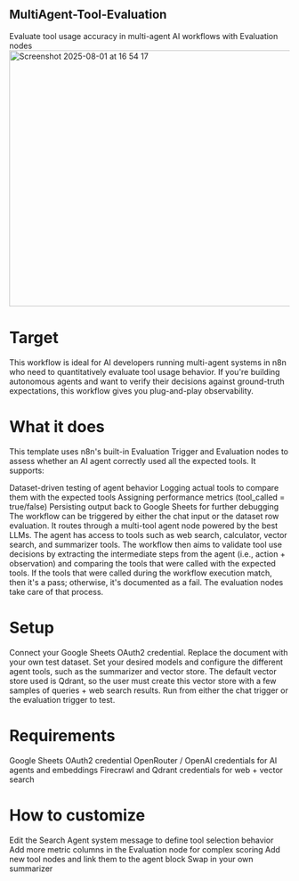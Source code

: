 ## MultiAgent-Tool-Evaluation
Evaluate tool usage accuracy in multi-agent AI workflows with Evaluation nodes
<img width="1312" height="460" alt="Screenshot 2025-08-01 at 16 54 17" src="https://github.com/user-attachments/assets/742095d6-4411-471f-b291-1253233eac87" />


# Target

This workflow is ideal for AI developers running multi-agent systems in n8n who need to quantitatively evaluate tool usage behavior. If you're building autonomous agents and want to verify their decisions against ground-truth expectations, this workflow gives you plug-and-play observability.

# What it does

This template uses n8n's built-in Evaluation Trigger and Evaluation nodes to assess whether an AI agent correctly used all the expected tools. It supports:

Dataset-driven testing of agent behavior
Logging actual tools to compare them with the expected tools
Assigning performance metrics (tool_called = true/false)
Persisting output back to Google Sheets for further debugging
The workflow can be triggered by either the chat input or the dataset row evaluation. It routes through a multi-tool agent node powered by the best LLMs. The agent has access to tools such as web search, calculator, vector search, and summarizer tools. The workflow then aims to validate tool use decisions by extracting the intermediate steps from the agent (i.e., action + observation) and comparing the tools that were called with the expected tools. If the tools that were called during the workflow execution match, then it's a pass; otherwise, it's documented as a fail. The evaluation nodes take care of that process.

# Setup

Connect your Google Sheets OAuth2 credential. Replace the document with your own test dataset.
Set your desired models and configure the different agent tools, such as the summarizer and vector store. The default vector store used is Qdrant, so the user must create this vector store with a few samples of queries + web search results.
Run from either the chat trigger or the evaluation trigger to test.

# Requirements

Google Sheets OAuth2 credential
OpenRouter / OpenAI credentials for AI agents and embeddings
Firecrawl and Qdrant credentials for web + vector search

# How to customize

Edit the Search Agent system message to define tool selection behavior
Add more metric columns in the Evaluation node for complex scoring
Add new tool nodes and link them to the agent block
Swap in your own summarizer
